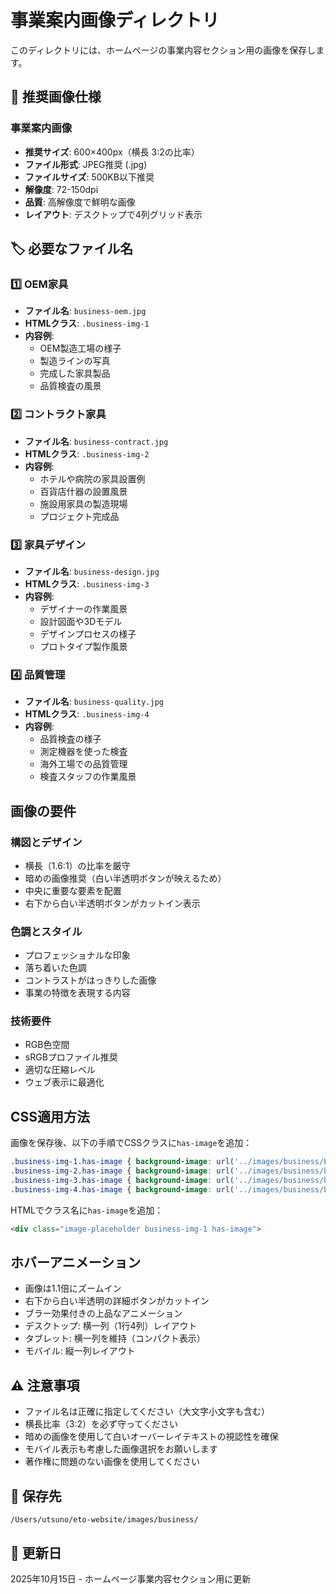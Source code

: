 # 事業案内画像ディレクトリ

このディレクトリには、ホームページの事業内容セクション用の画像を保存します。

## 📏 推奨画像仕様

### 事業案内画像

- **推奨サイズ**: 600×400px（横長 3:2の比率）
- **ファイル形式**: JPEG推奨 (.jpg)  
- **ファイルサイズ**: 500KB以下推奨
- **解像度**: 72-150dpi
- **品質**: 高解像度で鮮明な画像
- **レイアウト**: デスクトップで4列グリッド表示

## 🏷️ 必要なファイル名

### 1️⃣ OEM家具

- **ファイル名**: `business-oem.jpg`
- **HTMLクラス**: `.business-img-1`
- **内容例**:
  - OEM製造工場の様子
  - 製造ラインの写真
  - 完成した家具製品
  - 品質検査の風景

### 2️⃣ コントラクト家具

- **ファイル名**: `business-contract.jpg`
- **HTMLクラス**: `.business-img-2`
- **内容例**:
  - ホテルや病院の家具設置例
  - 百貨店什器の設置風景
  - 施設用家具の製造現場
  - プロジェクト完成品

### 3️⃣ 家具デザイン

- **ファイル名**: `business-design.jpg`
- **HTMLクラス**: `.business-img-3`
- **内容例**:
  - デザイナーの作業風景
  - 設計図面や3Dモデル
  - デザインプロセスの様子
  - プロトタイプ製作風景

### 4️⃣ 品質管理

- **ファイル名**: `business-quality.jpg`
- **HTMLクラス**: `.business-img-4`
- **内容例**:
  - 品質検査の様子
  - 測定機器を使った検査
  - 海外工場での品質管理
  - 検査スタッフの作業風景

## 画像の要件

### 構図とデザイン

- 横長（1.6:1）の比率を厳守  
- 暗めの画像推奨（白い半透明ボタンが映えるため）
- 中央に重要な要素を配置
- 右下から白い半透明ボタンがカットイン表示

### 色調とスタイル

- プロフェッショナルな印象
- 落ち着いた色調
- コントラストがはっきりした画像
- 事業の特徴を表現する内容

### 技術要件

- RGB色空間
- sRGBプロファイル推奨
- 適切な圧縮レベル
- ウェブ表示に最適化

## CSS適用方法

画像を保存後、以下の手順でCSSクラスに`has-image`を追加：

```css
.business-img-1.has-image { background-image: url('../images/business/business-oem.jpg'); }
.business-img-2.has-image { background-image: url('../images/business/business-contract.jpg'); }
.business-img-3.has-image { background-image: url('../images/business/business-design.jpg'); }
.business-img-4.has-image { background-image: url('../images/business/business-quality.jpg'); }
```

HTMLでクラス名に`has-image`を追加：

```html
<div class="image-placeholder business-img-1 has-image">
```

## ホバーアニメーション

- 画像は1.1倍にズームイン
- 右下から白い半透明の詳細ボタンがカットイン
- ブラー効果付きの上品なアニメーション  
- デスクトップ: 横一列（1行4列）レイアウト
- タブレット: 横一列を維持（コンパクト表示）
- モバイル: 縦一列レイアウト

## ⚠️ 注意事項

- ファイル名は正確に指定してください（大文字小文字も含む）
- 横長比率（3:2）を必ず守ってください  
- 暗めの画像を使用して白いオーバーレイテキストの視認性を確保
- モバイル表示も考慮した画像選択をお願いします
- 著作権に問題のない画像を使用してください

## 📍 保存先

```text
/Users/utsuno/eto-website/images/business/
```

## 📅 更新日

2025年10月15日 - ホームページ事業内容セクション用に更新
